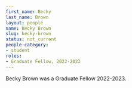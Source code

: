 ```yaml
---
first_name: Becky
last_name: Brown
layout: people
name: Becky Brown
slug: becky-brown
status: not_current
people-category:
- student
roles:
- Graduate Fellow, 2022-2023
---
```


Becky Brown was a Graduate Fellow 2022-2023.